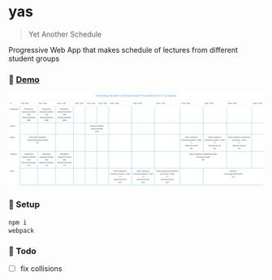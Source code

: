 # yas

> Yet Another Schedule

Progressive Web App that makes schedule of lectures from different student groups

### :rocket: [Demo](https://sevic.me/yas)

![yas](./assets/demo.png)

### :wrench: Setup

```
npm i
webpack
```

### :construction: Todo

* [ ] fix collisions
